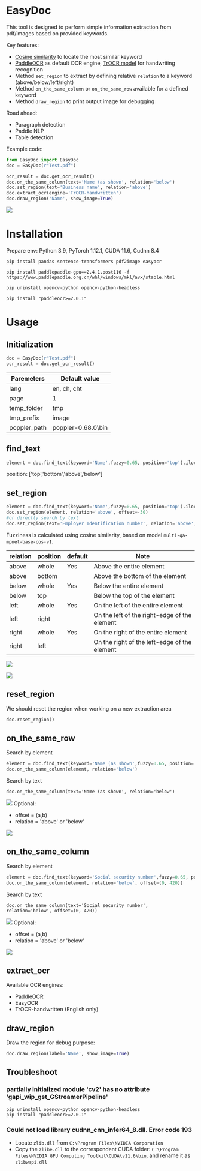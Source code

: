 # EasyDoc

This tool is designed to perform simple information extraction from pdf/images based on provided keywords.

Key features:
- [Cosine similarity](https://www.sbert.net/docs/pretrained_models.html#semantic-search) to locate the most similar keyword
- [PaddleOCR](https://github.com/PaddlePaddle/PaddleOCR) as default OCR engine, [TrOCR model](https://huggingface.co/microsoft/trocr-large-handwritten) for handwriting recognition
- Method `set_region` to extract by defining relative `relation` to a keyword (above/below/left/right)
- Method `on_the_same_column` or `on_the_same_row` available for a defined keyword
- Method `draw_region` to print output image for debugging

Road ahead:
- Paragraph detection
- Paddle NLP
- Table detection


Example code:
```Python
from EasyDoc import EasyDoc
doc = EasyDoc(r"Test.pdf")

ocr_result = doc.get_ocr_result()
doc.on_the_same_column(text='Name (as shown', relation='below')
doc.set_region(text='Business name', relation='above')
doc.extract_ocr(engine='TrOCR-handwritten')
doc.draw_region('Name', show_image=True)
```

![](doc/output.png)

# Installation
Prepare env: Python 3.9, PyTorch 1.12.1, CUDA 11.6, Cudnn 8.4

```commandline
pip install pandas sentence-transformers pdf2image easyocr

pip install paddlepaddle-gpu==2.4.1.post116 -f https://www.paddlepaddle.org.cn/whl/windows/mkl/avx/stable.html

pip uninstall opencv-python opencv-python-headless

pip install "paddleocr>=2.0.1"
```

# Usage
## Initialization
```Python
doc = EasyDoc(r"Test.pdf")
ocr_result = doc.get_ocr_result()
```
| Paremeters   | Default value      |
|--------------|--------------------|
| lang         | en, ch, cht        |
| page         | 1                  |
| temp_folder  | tmp                |
| tmp_prefix   | image              |
| poppler_path | poppler-0.68.0\bin |

## find_text
```Python
element = doc.find_text(keyword='Name',fuzzy=0.65, position='top').iloc[0][:]
```
position: ['top','bottom','above','below']

## set_region
```Python
element = doc.find_text(keyword='Name',fuzzy=0.65, position='top').iloc[0][:]
doc.set_region(element, relation='above', offset=-30)
#or directly search by text
doc.set_region(text='Employer Identification number', relation='above', offset=-30)
```
Fuzziness is calculated using cosine similarity, based on model `multi-qa-mpnet-base-cos-v1`.

| relation | position | default | Note                                          |
|----------|----------|---------|-----------------------------------------------|
| above    | whole    | Yes     | Above the entire element                      |
| above    | bottom   |         | Above the bottom of the element               |
| below    | whole    | Yes     | Below the entire element                      |
| below    | top      |         | Below the top of the element                  |
| left     | whole    | Yes     | On the left of the entire element             |
| left     | right    |         | On the left of the right-edge of the element  |              
| right    | whole    | Yes     | On the right of the entire element            |
| right    | left     |         | On the right of the left-edge of the element  |

![](doc/set_region_below_whole.png)

![](doc/set_region_right_left.png)

## reset_region
We should reset the region when working on a new extraction area
```Python
doc.reset_region()
```

## on_the_same_row
Search by element
```Python
element = doc.find_text(keyword='Name (as shown',fuzzy=0.65, position='top').iloc[0][:]
doc.on_the_same_column(element, relation='below')
```
Search by text
```
doc.on_the_same_column(text='Name (as shown', relation='below')
```
![](doc/on_the_same_row.png)
Optional: 
- offset = (a,b)
- relation = 'above' or 'below'

![](doc/on_the_same_row_relation.png)

## on_the_same_column
Search by element
```Python
element = doc.find_text(keyword='Social security number',fuzzy=0.65, position='top').iloc[0][:]
doc.on_the_same_column(element, relation='below', offset=(0, 420))
```
Search by text
```
doc.on_the_same_column(text='Social security number', relation='below', offset=(0, 420))
```
![](doc/on_the_same_column.png)
Optional: 
- offset = (a,b)
- relation = 'above' or 'below'

![](doc/on_the_same_column_relation.png)

## extract_ocr
Available OCR engines:
- PaddleOCR
- EasyOCR
- TrOCR-handwritten (English only)

## draw_region
Draw the region for debug purpose:
```Python
doc.draw_region(label='Name', show_image=True)
```

## Troubleshoot

### partially initialized module 'cv2' has no attribute 'gapi_wip_gst_GStreamerPipeline'
```commandline
pip uninstall opencv-python opencv-python-headless
pip install "paddleocr>=2.0.1"
```

### Could not load library cudnn_cnn_infer64_8.dll. Error code 193
- Locate `zlib.dll` from `C:\Program Files\NVIDIA Corporation`
- Copy the `zlibe.dll` to the correspondent CUDA folder: `C:\Program Files\NVIDIA GPU Computing Toolkit\CUDA\v11.6\bin`, and rename it as `zlibwapi.dll`